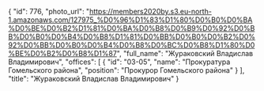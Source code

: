 {
    "id": 776,
    "photo_url": "https://members2020by.s3.eu-north-1.amazonaws.com/127975_%D0%96%D1%83%D1%80%D0%B0%D0%BA%D0%BE%D0%B2%D1%81%D0%BA%D0%B8%D0%B9%D0%92%D0%BB%D0%B0%D0%B4%D0%B8%D1%81%D0%BB%D0%B0%D0%B2%D0%92%D0%BB%D0%B0%D0%B4%D0%B8%D0%BC%D0%B8%D1%80%D0%BE%D0%B2%D0%B8%D1%87",
    "full_name": "Жураковский Владислав Владимирович",
    "offices": [
        {
            "id": "03-05",
            "name": "Прокуратура Гомельского района",
            "position": "Прокурор Гомельского района"
        }
    ],
    "title": "Жураковский Владислав Владимирович"
}